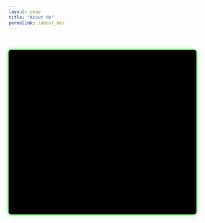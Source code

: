```yaml
---
layout: page
title: "About Me"
permalink: /about_me/
---
```


<div id="terminal"></div>

<script>
const terminal = document.getElementById('terminal');

const lines = [
  "Initializing profile...",
  "----------------------------------------",
  "Username: Miroslav Gensor",
  "Education: Mechanik elektrotechnik, cislicova a riadiaca technika",
  "Location: Bratislava",
  "Company: IFT - InForm Technologies a.s.",
  "----------------------------------------",
  "Loading profession modules...",
  "[OK] RIS & SCADA systems specialist loaded",
  "[OK] Daily operations initialized",
  "----------------------------------------",
  "Scanning hobbies...",
  "[*] Plastikove modelarstvo",
  "[*] Hľadanie vlajok na Hack The Box",
  "[*] Elektronika a technicke experimenty",
  "----------------------------------------",
  "Profile loaded successfully.",
  "Type 'help' for commands or 'exit' to logout..."
];

let lineIndex = 0;

// vytvoríme kurzor
let cursor = document.createElement('span');
cursor.className = 'cursor';
terminal.appendChild(cursor); // kurzor je stále posledný element

function typeLine(line, callback) {
  let charIndex = 0;
  function typeChar() {
    if (charIndex < line.length) {
      cursor.insertAdjacentText('beforebegin', line.charAt(charIndex));
      charIndex++;
      setTimeout(typeChar, 30);
    } else {
      cursor.insertAdjacentText('beforebegin', '\n');
      callback();
    }
  }
  typeChar();
}

function typeNextLine() {
  if (lineIndex < lines.length) {
    typeLine(lines[lineIndex], () => {
      lineIndex++;
      setTimeout(typeNextLine, 200);
    });
  } else {
    enableInput(); // po dokončení animácie zapneme vstup
  }
}

// jednoduchý shell
function enableInput() {
  const input = document.createElement('span');
  input.setAttribute('contenteditable', 'true');
  input.className = 'terminal-input';
  terminal.appendChild(input);
  input.focus();

  input.addEventListener('keydown', (e) => {
    if (e.key === 'Enter') {
      e.preventDefault();
      const command = input.textContent.trim();
      processCommand(command);
      input.textContent = '';
    }
  });
}

function processCommand(cmd) {
  let output = '';
  switch(cmd.toLowerCase()) {
    case 'help':
      output = "Available commands: help, whoami, exit";
      break;
    case 'whoami':
      output = "Miroslav Gensor";
      break;
    case 'exit':
      output = "Logging out... goodbye!";
      break;
    default:
      output = "Unknown command: " + cmd;
  }
  terminal.insertBefore(document.createTextNode(output + '\n'), cursor);
  terminal.scrollTop = terminal.scrollHeight;
}

document.addEventListener('DOMContentLoaded', typeNextLine);
</script>

<style>
#terminal {
  background-color: #000;
  padding: 20px;
  border-radius: 6px;
  box-shadow: 0 0 10px #00ff00;
  max-width: 800px;
  margin: 50px auto;
  white-space: pre-wrap;
  position: relative;
  min-height: 400px;
  color: #00cc66;
  font-family: monospace;
  overflow-y: auto;
}

.cursor {
  display: inline-block;
  width: 10px;
  background-color: #00cc66;
  animation: blink 1s step-start infinite;
  vertical-align: bottom;
  margin-left: 2px;
}

.terminal-input {
  outline: none;
  display: inline-block;
  min-width: 10px;
  color: #00cc66;
}

@keyframes blink {
  50% { background-color: transparent; }
}
</style>
